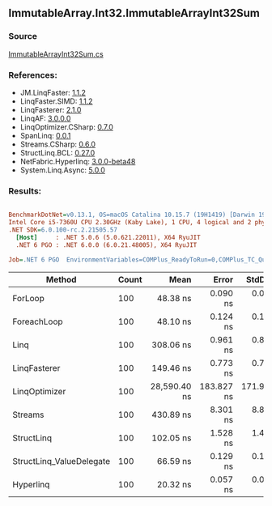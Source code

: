 ﻿## ImmutableArray.Int32.ImmutableArrayInt32Sum

### Source
[ImmutableArrayInt32Sum.cs](../LinqBenchmarks/ImmutableArray/Int32/ImmutableArrayInt32Sum.cs)

### References:
- JM.LinqFaster: [1.1.2](https://www.nuget.org/packages/JM.LinqFaster/1.1.2)
- LinqFaster.SIMD: [1.1.2](https://www.nuget.org/packages/LinqFaster.SIMD/1.0.3)
- LinqFasterer: [2.1.0](https://www.nuget.org/packages/LinqFasterer/2.1.0)
- LinqAF: [3.0.0.0](https://www.nuget.org/packages/LinqAF/3.0.0.0)
- LinqOptimizer.CSharp: [0.7.0](https://www.nuget.org/packages/LinqOptimizer.CSharp/0.7.0)
- SpanLinq: [0.0.1](https://www.nuget.org/packages/SpanLinq/0.0.1)
- Streams.CSharp: [0.6.0](https://www.nuget.org/packages/Streams.CSharp/0.6.0)
- StructLinq.BCL: [0.27.0](https://www.nuget.org/packages/StructLinq/0.27.0)
- NetFabric.Hyperlinq: [3.0.0-beta48](https://www.nuget.org/packages/NetFabric.Hyperlinq/3.0.0-beta48)
- System.Linq.Async: [5.0.0](https://www.nuget.org/packages/System.Linq.Async/5.0.0)

### Results:
``` ini

BenchmarkDotNet=v0.13.1, OS=macOS Catalina 10.15.7 (19H1419) [Darwin 19.6.0]
Intel Core i5-7360U CPU 2.30GHz (Kaby Lake), 1 CPU, 4 logical and 2 physical cores
.NET SDK=6.0.100-rc.2.21505.57
  [Host]     : .NET 5.0.6 (5.0.621.22011), X64 RyuJIT
  .NET 6 PGO : .NET 6.0.0 (6.0.21.48005), X64 RyuJIT

Job=.NET 6 PGO  EnvironmentVariables=COMPlus_ReadyToRun=0,COMPlus_TC_QuickJitForLoops=1,COMPlus_TieredPGO=1  Runtime=.NET 6.0  

```
|                   Method | Count |         Mean |      Error |     StdDev |          Ratio | RatioSD |  Gen 0 | Allocated |
|------------------------- |------ |-------------:|-----------:|-----------:|---------------:|--------:|-------:|----------:|
|                  ForLoop |   100 |     48.38 ns |   0.090 ns |   0.084 ns |       baseline |         |      - |         - |
|              ForeachLoop |   100 |     48.10 ns |   0.124 ns |   0.110 ns |   1.01x faster |   0.00x |      - |         - |
|                     Linq |   100 |    308.06 ns |   0.961 ns |   0.899 ns |   6.37x slower |   0.02x | 0.0267 |      56 B |
|             LinqFasterer |   100 |    149.46 ns |   0.773 ns |   0.723 ns |   3.09x slower |   0.01x | 0.2141 |     448 B |
|            LinqOptimizer |   100 | 28,590.40 ns | 183.827 ns | 171.952 ns | 590.97x slower |   4.02x | 8.3008 |  17,414 B |
|                  Streams |   100 |    430.89 ns |   8.301 ns |   8.882 ns |   8.90x slower |   0.20x | 0.1259 |     264 B |
|               StructLinq |   100 |    102.05 ns |   1.528 ns |   1.429 ns |   2.11x slower |   0.03x | 0.0153 |      32 B |
| StructLinq_ValueDelegate |   100 |     66.59 ns |   0.129 ns |   0.121 ns |   1.38x slower |   0.00x |      - |         - |
|                Hyperlinq |   100 |     20.32 ns |   0.057 ns |   0.047 ns |   2.38x faster |   0.01x |      - |         - |
